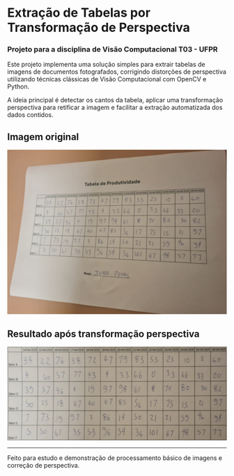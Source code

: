 # Extração de Tabelas por Transformação de Perspectiva
### Projeto para a disciplina de Visão Computacional T03 - UFPR

Este projeto implementa uma solução simples para extrair tabelas de imagens de documentos fotografados, corrigindo distorções de perspectiva utilizando técnicas clássicas de Visão Computacional com OpenCV e Python.

A ideia principal é detectar os cantos da tabela, aplicar uma transformação perspectiva para retificar a imagem e facilitar a extração automatizada dos dados contidos.

## Imagem original

![Imagem Original](image_original.jpg)

## Resultado após transformação perspectiva

![Imagem Extraída](tabela_extraida.jpg)

---

Feito para estudo e demonstração de processamento básico de imagens e correção de perspectiva.
